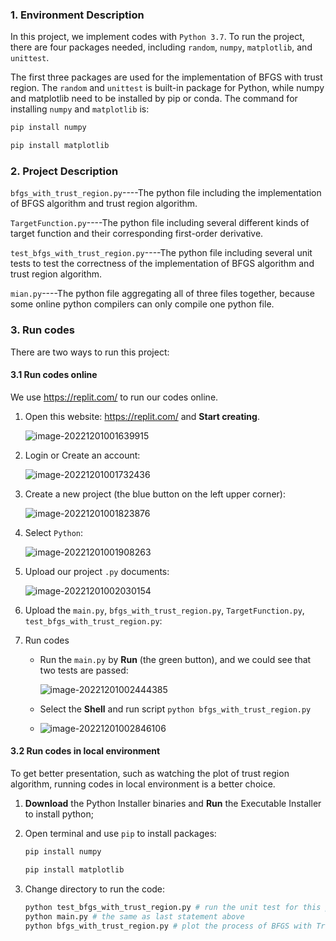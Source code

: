 ### 1. Environment Description

In this project, we implement codes with `Python 3.7`. To run the project, there are four packages needed, including `random`, `numpy`, `matplotlib`, and `unittest`. 

The first three packages are used for the implementation of BFGS with trust region. The `random` and `unittest` is built-in package for Python, while numpy and matplotlib need to be installed by pip or conda. The command for installing `numpy` and `matplotlib` is:

```bash
pip install numpy

pip install matplotlib
```

### 2. Project Description

`bfgs_with_trust_region.py`----The python file including the implementation of BFGS algorithm and trust region algorithm.

`TargetFunction.py`----The python file including several different kinds of target function and their corresponding first-order derivative.

`test_bfgs_with_trust_region.py`----The python file including several unit tests to test the correctness of the implementation of BFGS algorithm and trust region algorithm.

`mian.py`----The python file aggregating all of three files together, because some online python compilers can only compile one python file.

### 3. Run codes

There are two ways to run this project:

#### 3.1 Run codes online

We use https://replit.com/ to run our codes online.

1. Open this website: https://replit.com/ and **Start creating**.

   ![image-20221201001639915](https://github.com/biluodrc/520-TeamProject-BFGSwithTrustRegion/tree/main/README.assets/image-20221201001639915.png)

2. Login or Create an account:

   ![image-20221201001732436](https://github.com/biluodrc/520-TeamProject-BFGSwithTrustRegion/tree/main/README.assets/image-20221201001732436.png)

3. Create a new project (the blue button on the left upper corner):

   ![image-20221201001823876](https://github.com/biluodrc/520-TeamProject-BFGSwithTrustRegion/tree/main/README.assets/image-20221201001823876.png)

4. Select `Python`:

   ![image-20221201001908263](https://github.com/biluodrc/520-TeamProject-BFGSwithTrustRegion/tree/main/README.assets/image-20221201001908263.png)

5. Upload our project `.py` documents:

   ![image-20221201002030154](https://github.com/biluodrc/520-TeamProject-BFGSwithTrustRegion/tree/main/README.assets/image-20221201002030154.png)

6. Upload the `main.py`, `bfgs_with_trust_region.py`, `TargetFunction.py`, `test_bfgs_with_trust_region.py`:

7. Run codes

   - Run the `main.py` by **Run** (the green button), and we could see that two tests are passed:

     ![image-20221201002444385](https://github.com/biluodrc/520-TeamProject-BFGSwithTrustRegion/tree/main/README.assets/image-20221201002444385.png)

   - Select the **Shell** and run script `python bfgs_with_trust_region.py`

   - ![image-20221201002846106](https://github.com/biluodrc/520-TeamProject-BFGSwithTrustRegion/tree/main/README.assets/image-20221201002846106.png)

#### 3.2 Run codes in local environment

To get better presentation, such as watching the plot of trust region algorithm, running codes in local environment is a better choice.

1. **Download** the Python Installer binaries and **Run** the Executable Installer to install python;

2. Open terminal and use `pip` to install packages:

   ```bash
   pip install numpy
   
   pip install matplotlib
   ```

3. Change directory to run the code:

   ```bash
   python test_bfgs_with_trust_region.py # run the unit test for this project
   python main.py # the same as last statement above
   python bfgs_with_trust_region.py # plot the process of BFGS with Trust Region algorithm
   ```

